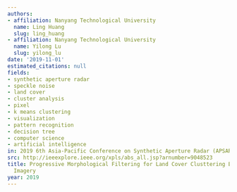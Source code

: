 ```yaml
---
authors:
- affiliation: Nanyang Technological University
  name: Ling Huang
  slug: ling_huang
- affiliation: Nanyang Technological University
  name: Yilong Lu
  slug: yilong_lu
date: '2019-11-01'
estimated_citations: null
fields:
- synthetic aperture radar
- speckle noise
- land cover
- cluster analysis
- pixel
- k means clustering
- visualization
- pattern recognition
- decision tree
- computer science
- artificial intelligence
in: 2019 6th Asia-Pacific Conference on Synthetic Aperture Radar (APSAR)
src: http://ieeexplore.ieee.org/xpls/abs_all.jsp?arnumber=9048523
title: Progressive Morphological Filtering for Land Cover Clusttering Based on SAR
  Imagery
year: 2019
---
```

